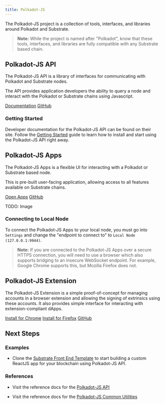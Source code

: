 ```yaml
---
title: Polkadot-JS
---
```


The Polkadot-JS project is a collection of tools, interfaces, and libraries around Polkadot and
Substrate.

> **Note:** While the project is named after "Polkadot", know that these tools, interfaces, and
> libraries are fully compatible with any Substrate based chain.

## Polkadot-JS API

The Polkadot-JS API is a library of interfaces for communicating with Polkadot and Substrate nodes.

The API provides application developers the ability to query a node and interact with the Polkadot
or Substrate chains using Javascript.

<a class="btn btn-secondary primary-color text-white" href="https://polkadot.js.org/api/">Documentation</a>
<a class="btn btn-secondary text-white" href="https://github.com/polkadot-js/api">GitHub</a>

### Getting Started

Developer documentation for the Polkadot-JS API can be found on their site. Follow the
[Getting Started](https://polkadot.js.org/api/start/) guide to learn how to install and start using
the Polkadot-JS API right away.

## Polkadot-JS Apps

The Polkadot-JS Apps is a flexible UI for interacting with a Polkadot or Substrate based node.

This is pre-built user-facing application, allowing access to all features available on Substrate
chains.

<a class="btn btn-secondary primary-color text-white" href="https://polkadot.js.org/apps/">Open
Apps</a>
<a class="btn btn-secondary text-white" href="https://github.com/polkadot-js/apps">GitHub</a>

TODO: Image

### Connecting to Local Node

To connect the Polkadot-JS Apps to your local node, you must go into `Settings` and change the
"endpoint to connect to" to `Local Node (127.0.0.1:9944)`.

> **Note:** If you are connected to the Polkadot-JS Apps over a secure HTTPS connection, you will
> need to use a browser which also supports bridging to an insecure WebSocket endpoint. For example,
> Google Chrome supports this, but Mozilla Firefox does not.

## Polkadot-JS Extension

The Polkadot-JS Extension is a simple proof-of-concept for managing accounts in a browser extension
and allowing the signing of extrinsics using these accounts. It also provides simple interface for
interacting with extension-compliant dApps.

<a class="btn btn-primary" href="https://chrome.google.com/webstore/detail/polkadot%7Bjs%7D-extension/mopnmbcafieddcagagdcbnhejhlodfdd">Install
for Chrome</a>
<a class="btn btn-warning" href="https://addons.mozilla.org/en-US/firefox/addon/polkadot-js-extension/">Install
for Firefox</a>
<a class="btn btn-secondary text-white" href="https://github.com/polkadot-js/apps">GitHub</a>

## Next Steps

<!--
### Learn More

* Learn how to interact with a Substrate node via [JSON RPC](TODO).
-->

### Examples

- Clone the
  [Substrate Front End Template](https://github.com/substrate-developer-hub/substrate-front-end-template)
  to start building a custom ReactJS app for your blockchain using Polkadot-JS API.

### References

- Visit the reference docs for the [Polkadot-JS API](https://polkadot.js.org/api/)

- Visit the reference docs for the [Polkadot-JS Common Utilities](https://polkadot.js.org/common/)
